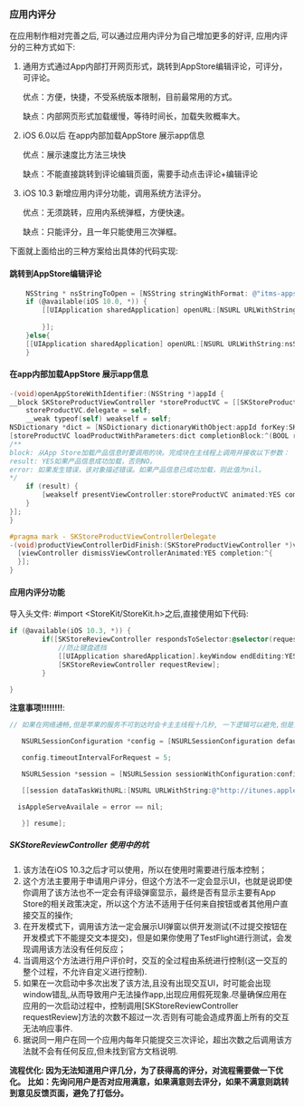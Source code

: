 ### 应用内评分

在应用制作相对完善之后, 可以通过应用内评分为自己增加更多的好评, 应用内评分的三种方式如下:

1. 通用方式通过App内部打开网页形式，跳转到AppStore编辑评论，可评分，可评论。

   优点：方便，快捷，不受系统版本限制，目前最常用的方式。

   缺点：内部网页形式加载缓慢，等待时间长，加载失败概率大。

2. iOS 6.0以后 在app内部加载AppStore 展示app信息

   优点：展示速度比方法三块快

   缺点：不能直接跳转到评论编辑页面，需要手动点击评论+编辑评论

3. iOS 10.3 新增应用内评分功能，调用系统方法评分。

   优点：无须跳转，应用内系统弹框，方便快速。

   缺点：只能评分，且一年只能使用三次弹框。

   

下面就上面给出的三种方案给出具体的代码实现:

#### 跳转到AppStore编辑评论

```objective-c
    NSString * nsStringToOpen = [NSString stringWithFormat: @"itms-apps://itunes.apple.com/app/id%@?action=write-review",@"1111111111"];//替换为对应的APPID, action=write-review表示跳转到appstore之后打开评论页面
    if (@available(iOS 10.0, *)) {
        [[UIApplication sharedApplication] openURL:[NSURL URLWithString:nsStringToOpen] options:@{} completionHandler:^(BOOL success) {
            
        }];
    }else{
    [[UIApplication sharedApplication] openURL:[NSURL URLWithString:nsStringToOpen]];
    }
```



#### 在app内部加载AppStore 展示app信息

```objective-c
-(void)openAppStoreWithIdentifier:(NSString *)appId {
__block SKStoreProductViewController *storeProductVC = [[SKStoreProductViewController alloc] init];
    storeProductVC.delegate = self;
    __weak typeof(self) weakself = self;
NSDictionary *dict = [NSDictionary dictionaryWithObject:appId forKey:SKStoreProductParameterITunesItemIdentifier];
[storeProductVC loadProductWithParameters:dict completionBlock:^(BOOL result, NSError *error) {
/**
block: 从App Store加载产品信息时要调用的块。完成块在主线程上调用并接收以下参数：
result: YES如果产品信息成功加载，否则NO。
error: 如果发生错误，该对象描述错误。如果产品信息已成功加载，则此值为nil。
*/
    if (result) {
        [weakself presentViewController:storeProductVC animated:YES completion:nil];
    }
}];
}

#pragma mark - SKStoreProductViewControllerDelegate
-(void)productViewControllerDidFinish:(SKStoreProductViewController *)viewController {
  [viewController dismissViewControllerAnimated:YES completion:^{
  }];
}
```



#### 应用内评分功能

导入头文件: \#import <StoreKit/StoreKit.h>之后,直接使用如下代码:

```objective-c
if (@available(iOS 10.3, *)) {
        if([SKStoreReviewController respondsToSelector:@selector(requestReview)]) {// iOS 10.3 以上支持
            //防止键盘遮挡
            [[UIApplication sharedApplication].keyWindow endEditing:YES];
            [SKStoreReviewController requestReview];
        }

}


```

**注意事项!!!!!!!!**:

```objective-c
// 如果在网络通畅,但是苹果的服务不可到达时会卡主主线程十几秒, 一下逻辑可以避免,但是没有验证, 后期优化再加

   NSURLSessionConfiguration *config = [NSURLSessionConfiguration defaultSessionConfiguration];

   config.timeoutIntervalForRequest = 5;

   NSURLSession *session = [NSURLSession sessionWithConfiguration:config];

   [[session dataTaskWithURL:[NSURL URLWithString:@"http://itunes.apple.com/cn/app/id1556769120?mt=8"] completionHandler:^(NSData * _Nullable data, NSURLResponse * _Nullable response, NSError * _Nullable error) {

  isAppleServeAvailale = error == nil;

   }] resume];
```



##### SKStoreReviewController 使用中的坑

1. 该方法在iOS 10.3之后才可以使用，所以在使用时需要进行版本控制；
2. 这个方法主要用于申请用户评分，但这个方法不一定会显示UI，也就是说即使你调用了该方法也不一定会有评级弹窗显示，最终是否有显示主要有App Store的相关政策决定，所以这个方法不适用于任何来自按钮或者其他用户直接交互的操作;
3. 在开发模式下，调用该方法一定会展示UI弹窗以供开发测试(不过提交按钮在开发模式下不能提交文本提交)，但是如果你使用了TestFlight进行测试，会发现调用该方法没有任何反应；
4. 当调用这个方法进行用户评价时，交互的全过程由系统进行控制(这一交互的整个过程，不允许自定义进行控制).
5. 如果在一次启动中多次出发了该方法,且没有出现交互UI，时可能会出现window错乱,从而导致用户无法操作app,出现应用假死现象.尽量确保应用在应用的一次启动过程中，控制调用[SKStoreReviewController requestReview]方法的次数不超过一次.否则有可能会造成界面上所有的交互无法响应事件.
6. 据说同一用户在同一个应用内每年只能提交三次评论，超出次数之后调用该方法就不会有任何反应,但未找到官方文档说明.

**流程优化: 因为无法知道用户评几分，为了获得高的评分，对流程需要做一下优化。**
**比如：先询问用户是否对应用满意，如果满意则去评分，如果不满意则跳转到意见反馈页面，避免了打低分。**

